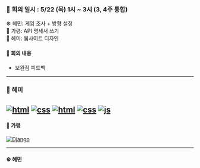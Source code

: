 ### 📝 회의 일시 : 5/22 (목) 1시 ~ 3시 (3, 4주 통합)

⚙️ 혜민: 게임 조사 + 방향 설정<br>
🔧 가령: API 명세서 쓰기<br>
🎨 혜미: 웹사이트 디자인 <br>

#### 👥 회의 내용 

- 보완점 피드백
---
### 🎨 혜미<br>
[![html](https://img.shields.io/badge/%20home%20html-41423c)](./index.html)
[![css](https://img.shields.io/badge/%20home%20css-41423c)](./style.css)
[![html](https://img.shields.io/badge/%20chat%20html-41423c)](./chat.html)
[![css](https://img.shields.io/badge/%20chat%20hcss-41423c)](./chat.css)
[![js](https://img.shields.io/badge/%20chat%20js-41423c)](./chat.js)
---
#### 🔧 가령 <br>
[![Django](https://img.shields.io/badge/%20Djangos-41423c)](https://github.com/hyemi0622/KNU_SW_python_project_team_8/tree/main/Code/team_djangos)


---

#### ⚙️ 혜민 <br>

